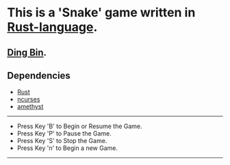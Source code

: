 # This is a 'Snake' game written in [Rust-language](http://www.rust-lang.org).
## [Ding Bin](http://).

## Dependencies
* [Rust](http://www.rust-lang.org)
* [ncurses]()
* [amethyst]()
***
* Press Key 'B' to Begin or Resume the Game.
* Press Key 'P' to Pause the Game.
* Press Key 'S' to Stop the Game.
* Press Key 'n' to Begin a new Game.
***
